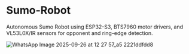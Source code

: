 # Sumo-Robot
Autonomous Sumo Robot using ESP32-S3, BTS7960 motor drivers, and VL53L0X/IR sensors for opponent and ring-edge detection.

![WhatsApp Image 2025-09-26 at 12 27 57_a5 2221ddfdd8](https://github.com/user-attachments/assets/89bf1ff8-a2c9-4657-9f19-c809cdc8a300)
